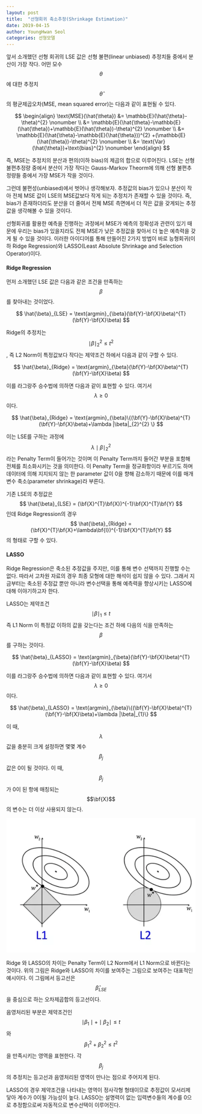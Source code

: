 ```yaml
---
layout: post
title:  "선형회귀 축소추정(Shrinkage Estimation)"
date: 2019-04-15
author: YoungHwan Seol
categories: 선형모델
---
```


앞서 소개했던 선형 회귀의 LSE 값은 선형 불편(linear unbiased) 추정치들 중에서 분산이 가장 작다. 어떤 모수 $$\theta$$에 대한 추정치 $$\hat{\theta}$$의 평균제곱오차(MSE, mean squared error)는 다음과 같이 표현될 수 있다.

$$
\begin{align}
\text{MSE}(\hat{\theta}) &= \mathbb{E}(\hat{\theta}-\theta)^{2} \nonumber \\
&= \mathbb{E}(\hat{\theta}-\mathbb{E}(\hat{\theta})+\mathbb{E}(\hat{\theta})-\theta)^{2} \nonumber \\
&= \mathbb{E}(\hat{\theta}-\mathbb{E}(\hat{\theta}))^{2} +(\mathbb{E}(\hat{\theta})-\theta)^{2} \nonumber \\
&= \text{Var}(\hat{\theta})+\text{bias}^{2} \nonumber
\end{align}
$$

즉, MSE는 추정치의 분산과 편의(이하 bias)의 제곱의 합으로 이루어진다. LSE는 선형 불편추정량 중에서 분산이 가장 작다는 Gauss-Markov Theorm에 의해 선형 불편추정량들 중에서 가장 MSE가 작을 것이다.

그런데 불편성(unbiased)에서 벗어나 생각해보자. 추정값의 bias가 있으나 분산이 작아 전체 MSE 값이 LSE의 MSE값보다 작게 되는 추정치가 존재할 수 있을 것이다. 즉, bias가 존재하더라도 분산을 더 줄여서 전체 MSE 측면에서 더 작은 값을 갖게되는 추정값을 생각해볼 수 있을 것이다.

선형회귀를 활용한 예측을 진행하는 과정에서 MSE가 예측의 정확성과 관련이 있기 때문에 우리는 bias가 있을지라도 전체 MSE가 낮은 추정값을 찾아서 더 높은 예측력을 갖게 될 수 있을 것이다. 이러한 아이디어를 통해 만들어진 2가지 방법이 바로 능형회귀(이하 Ridge Regression)와 LASSO(Least Absolute Shrinkage and Selection Operator)이다.

#### Ridge Regression

먼저 소개했던 LSE 값은 다음과 같은 조건을 만족하는 $$\beta$$를 찾아내는 것이었다.

$$
\hat{\beta}_{LSE} = \text{argmin}_{\beta}(\bf{Y}-\bf{X}\beta)^{T}(\bf{Y}-\bf{X}\beta)
$$

Ridge의 추정치는 $$ \mid\beta\mid_{2}^{2} \leq t^{2} $$, 즉 L2 Norm이 특정값보다 작다는 제약조건 하에서 다음과 같이 구할 수 있다.

$$
\hat{\beta}_{Ridge} = \text{argmin}_{\beta}(\bf{Y}-\bf{X}\beta)^{T}(\bf{Y}-\bf{X}\beta)
$$

이를 라그랑주 승수법에 의하면 다음과 같이 표현할 수 있다. 여기서 $$\lambda \geq 0$$ 이다.

$$
\hat{\beta}_{Ridge} = \text{argmin}_{\beta}\{(\bf{Y}-\bf{X}\beta)^{T}(\bf{Y}-\bf{X}\beta)+\lambda |\beta|_{2}^{2} \}
$$

이는 LSE를 구하는 과정에 $$ \lambda \mid\beta\mid_{2}^{2} $$ 라는 Penalty Term이 들어가는 것이며 이 Penalty Term까지 들어간 부분을 포함해 전체를 최소화시키는 것을 의미한다. 이 Penalty Term을 정규화항이라 부르기도 하며  데이터에 의해 지지되지 않는 한 parameter 값이 0을 향해 감소하기 때문에 이를 매개변수 축소(parameter shrinkage)라 부른다.

기존 LSE의 추정값은 $$ \hat{\beta}_{LSE} = (\bf{X}^{T}\bf{X})^{-1}\bf{X}^{T}\bf{Y} $$ 인데 Ridge Regression의 경우 $$ \hat{\beta}_{Ridge} =  (\bf{X}^{T}\bf{X}+\lambda\bf{I})^{-1}\bf{X}^{T}\bf{Y} $$ 의 형태로 구할 수 있다.

#### LASSO

Ridge Regression은 축소된 추정값을 주지만, 이를 통해 변수 선택까지 진행할 수는 없다. 따라서 고차원 자료의 경우 최종 모형에 대한 해석이 쉽지 않을 수 있다. 그래서 지금부터는 축소된 추정값 뿐만 아니라 변수선택을 통해 예측력을 향상시키는 LASSO에 대해 이야기하고자 한다.

LASSO는 제약조건 $$ \mid\beta\mid_{1} \leq t $$ 즉 L1 Norm 이 특정값 이하의 값을 갖는다는 조건 하에 다음의 식을 만족하는 $$\beta$$를 구하는 것이다.

$$
\hat{\beta}_{LASSO} = \text{argmin}_{\beta}(\bf{Y}-\bf{X}\beta)^{T}(\bf{Y}-\bf{X}\beta)
$$

이를 라그랑주 승수법에 의하면 다음과 같이 표현할 수 있다. 여기서 $$\lambda \geq 0$$ 이다.

$$
\hat{\beta}_{LASSO} = \text{argmin}_{\beta}\{(\bf{Y}-\bf{X}\beta)^{T}(\bf{Y}-\bf{X}\beta)+\lambda |\beta|_{1}\}
$$

이 때, $$\lambda$$값을 충분히 크게 설정하면 몇몇 계수 $$\beta_{j}$$ 값은 0이 될 것이다. 이 때, $$\beta_{j}$$가 0이 된 항에 매칭되는 $$\bf{X}$$의 변수는 더 이상 사용되지 않는다.

![Shrinkage](https://github.com/seolbluewings/seolbluewings.github.io/blob/master/assets/LASSO.png?raw=true)

Ridge 와 LASSO의 차이는 Penalty Term이 L2 Norm에서 L1 Norm으로 바뀐다는 것이다. 위의 그림은 Ridge와 LASSO의 차이를 보여주는 그림으로 보여주는 대표적인 예시이다. 이 그림에서 등고선은 $$\hat{\beta}_{LSE}$$ 을 중심으로 하는 오차제곱합의 등고선이다.

음영처리된 부분은 제약조건인 $$ \mid\beta_{1}\mid + \mid\beta_{2}\mid \leq t $$ 와 $$ \beta_{1}^{2} + \beta_{2}^{2} \leq t^{2} $$ 을 만족시키는 영역을 표현한다. 각 $$\beta_{j}$$의 추정치는 등고선과 음영처리된 영역이 만나는 점으로 주어지게 된다.

LASSO의 경우 제약조건을 나타내는 영역이 정사각형 형태이므로 추정값이 모서리제 닿아 계수가 0이될 가능성이 높다. LASSO는 설명력이 없는 입력변수들의 계수를 0으로 추정함으로써 자동적으로 변수선택이 이루어진다.

